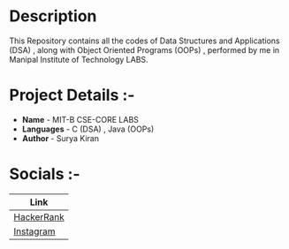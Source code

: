 
# Description
This Repository contains all the codes of Data Structures and Applications (DSA) , along with Object Oriented Programs (OOPs) , performed by me in Manipal Institute of Technology LABS.

# Project Details :-

* **Name** - MIT-B CSE-CORE LABS
* **Languages** - C (DSA) , Java (OOPs)
* **Author** - Surya Kiran

# Socials :- 

Link                                                                        |
----------------------------------------------------------------------------|
[HackerRank](https://www.hackerrank.com/Surya_15)|
[Instagram](https://www.instagram.com/suryaa.kiran/)             |


